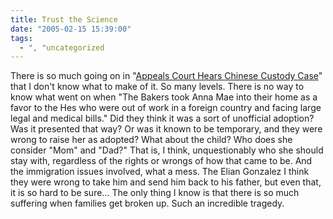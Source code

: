 ```yaml
---
title: Trust the Science
date: "2005-02-15 15:39:00"
tags:
  - ", "uncategorized
---
```

There is so much going on in "<a href="http://news.findlaw.com/ap_stories/other/1110/2-15-2005/20050215001504_17.html">Appeals
Court Hears Chinese Custody Case</a>" that I don't know what to make
of it.  So many levels.  There is no way to know what went on when
"The Bakers took Anna Mae into their home as a favor to the Hes who
were out of work in a foreign country and facing large legal and
medical bills."  Did they think it was a sort of unofficial adoption?
Was it presented that way?  Or was it known to be temporary, and they
were wrong to raise her as adopted?  What about the child?  Who does
she consider "Mom" and "Dad?"  That is, I think, unquestionably
who she should stay with, regardless of the rights or wrongs of how
that came to be.  And the immigration issues involved, what a mess.
The Elian Gonzalez I think they were wrong to take him and send him
back to his father, but even that, it is so hard to be sure... The
only thing I know is that there is so much suffering when families
get broken up.  Such an incredible tragedy.

